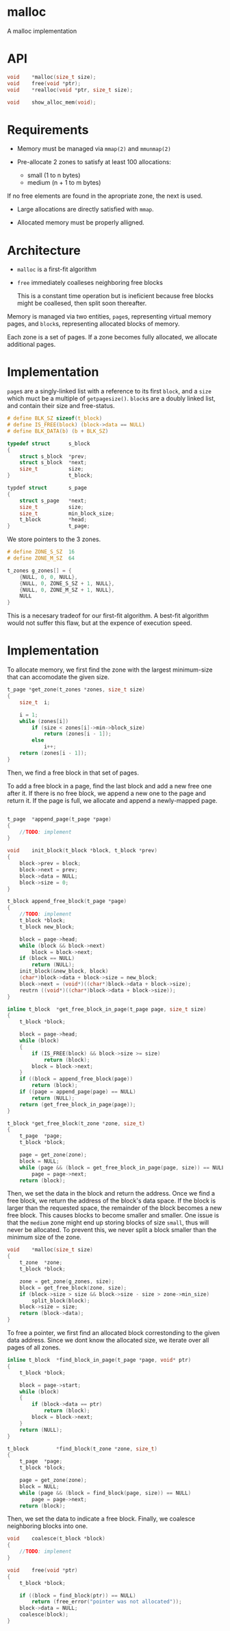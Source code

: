 # malloc
A malloc implementation

# API
```c
void	*malloc(size_t size);
void	free(void *ptr);
void	*realloc(void *ptr, size_t size);

void	show_alloc_mem(void);
```

# Requirements

- Memory must be managed via `mmap(2)` and `mmunmap(2)`

- Pre-allocate 2 zones to satisfy at least 100 allocations:
  - small (1 to n bytes)
  - medium (n + 1 to m bytes)

If no free elements are found in the apropriate zone, the next is used.

- Large allocations are directly satisfied with `mmap`.

- Allocated memory must be properly alligned.

# Architecture

- `malloc` is a first-fit algorithm

- `free` immediately coalleses neighboring free blocks

	This is a constant time operation but is ineficient because free blocks might be coallesed, then split soon thereafter.

Memory is managed via two entities, `page`s, representing virtual memory pages, and `block`s, representing allocated blocks of memory.

Each zone is a set of pages. If a zone becomes fully allocated, we allocate additional pages.

# Implementation

`page`s are a singly-linked list with a reference to its first `block`, and a `size` which muct be a multiple of `getpagesize()`. `block`s are a doubly linked list, and contain their size and free-status.

```c
# define BLK_SZ sizeof(t_block)
# define IS_FREE(block) (block->data == NULL)
# define BLK_DATA(b) (b + BLK_SZ)

typedef struct		s_block
{
	struct s_block	*prev;
	struct s_block	*next;
	size_t			size;
}					t_block;

typdef struct		s_page
{
	struct s_page	*next;
	size_t			size;
	size_t			min_block_size;
	t_block			*head;
}					t_page;
```

We store pointers to the 3 zones.

```c
# define ZONE_S_SZ  16
# define ZONE_M_SZ  64

t_zones	g_zones[] = {
	{NULL, 0, 0, NULL},
	{NULL, 0, ZONE_S_SZ + 1, NULL},
	{NULL, 0, ZONE_M_SZ + 1, NULL},
	NULL
}

```

This is a necesary tradeof for our first-fit algorithm. A best-fit algorithm would not suffer this flaw, but at the expence of execution speed.

# Implementation

To allocate memory, we first find the zone with the largest minimum-size that can accomodate the given size.

```c
t_page *get_zone(t_zones *zones, size_t size)
{
	size_t	i;

	i = 1;
	while (zones[i])
		if (size < zones[i]->min->block_size)
			return (zones[i - 1]);
		else
			i++;
	return (zones[i - 1]);
}
```

Then, we find a free block in that set of pages.

To add a free block in a page, find the last block and add a new free one after it. If there is no free block, we append a new one to the page and return it. If the page is full, we allocate and append a newly-mapped page.

```c

t_page	*append_page(t_page *page)
{
	//TODO: implement
}

void	init_block(t_block *block, t_block *prev)
{
	block->prev = block;
	block->next = prev;
	block->data = NULL;
	block->size = 0;
}

t_block	append_free_block(t_page *page)
{
	//TODO: implement
	t_block	*block;
	t_block	new_block;

	block = page->head;
	while (block && block->next)
		block = block->next;
	if (block == NULL)
		return (NULL);
	init_block(&new_block, block)
	(char*)block->data + block->size = new_block;
	block->next = (void*)((char*)block->data + block->size);
	reutrn ((void*)((char*)block->data + block->size));
}

inline t_block	*get_free_block_in_page(t_page page, size_t size)
{
	t_block *block;

	block = page->head;
	while (block)
	{
		if (IS_FREE(block) && block->size >= size)
			return (block);
		block = block->next;
	}
	if ((block = append_free_block(page))
		return (block);
	if ((page = append_page(page) == NULL)
		return (NULL);
	return (get_free_block_in_page(page));
}

t_block	*get_free_block(t_zone *zone, size_t)
{
	t_page	*page;
	t_block	*block;

	page = get_zone(zone);
	block = NULL;
	while (page && (block = get_free_block_in_page(page, size)) == NULL)
		page = page->next;
	return (block);
```

Then, we set the data in the block and return the address.
Once we find a free block, we return the address of the block's data space. If the block is larger than the requested space, the remainder of the block becomes a new free block. This causes blocks to become smaller and smaller. One issue is that the `medium` zone might end up storing blocks of size `small`, thus will never be allocated. To prevent this, we never split a block smaller than the minimum size of the zone.

```c
void	*malloc(size_t size)
{
	t_zone	*zone;
	t_block	*block;

	zone = get_zone(g_zones, size);
	block = get_free_block(zone, size);
	if (block->size > size && block->size - size > zone->min_size)
		split_block(block);
	block->size = size;
	return (block->data);
}
```

To free a pointer, we first find an allocated block correstonding to the given data address. Since we dont know the allocated size, we iterate over all pages of all zones.

```c
inline t_block	*find_block_in_page(t_page *page, void* ptr)
{
	t_block *block;

	block = page->start;
	while (block)
	{
		if (block->data == ptr)
			return (block);
		block = block->next;
	}
	return (NULL);
}

t_block			*find_block(t_zone *zone, size_t)
{
	t_page	*page;
	t_block	*block;

	page = get_zone(zone);
	block = NULL;
	while (page && (block = find_block(page, size)) == NULL)
		page = page->next;
	return (block);
```

Then, we set the data to indicate a free block. Finally, we coalesce neighboring blocks into one.

```c
void	coalesce(t_block *block)
{
	//TODO: implement
}

void	free(void *ptr)
{
	t_block	*block;

	if ((block = find_block(ptr)) == NULL)
		return (free_error("pointer was not allocated"));
	block->data = NULL;
	coalesce(block);
}
```
